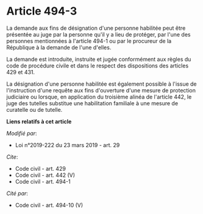 # Article 494-3

La demande aux fins de désignation d'une personne habilitée peut être présentée au juge par la personne qu'il y a lieu de
protéger, par l'une des personnes mentionnées à l'article 494-1 ou par le procureur de la République à la demande de l'une
d'elles. 

La demande est introduite, instruite et jugée conformément aux règles du code de procédure civile et dans le respect des
dispositions des articles 429 et 431. 

La désignation d'une personne habilitée est également possible à l'issue de l'instruction d'une requête aux fins d'ouverture
d'une mesure de protection judiciaire ou lorsque, en application du troisième alinéa de l'article 442, le juge des tutelles
substitue une habilitation familiale à une mesure de curatelle ou de tutelle.

**Liens relatifs à cet article**

_Modifié par_:

  - Loi n°2019-222 du 23 mars 2019 - art. 29

_Cite_:

  - Code civil - art. 429
  - Code civil - art. 442 (V)
  - Code civil - art. 494-1

_Cité par_:

  - Code civil - art. 494-10 (V)
